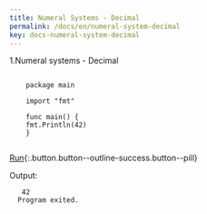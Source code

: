 ```yaml
---
title: Numeral Systems - Decimal 
permalink: /docs/en/numeral-system-decimal
key: docs-numeral-system-decimal
---
```


1.Numeral systems -  Decimal

```

    package main

    import "fmt"

    func main() {
	fmt.Println(42) 
    }
    
 ```   
[Run](https://play.golang.org/p/79__Y2CzdPh){:.button.button--outline-success.button--pill}


Output:    

```  
   42
  Program exited.
```

